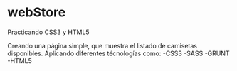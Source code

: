 # webStore
Practicando CSS3 y HTML5

Creando una página simple, que muestra el listado de camisetas disponibles.
Aplicando diferentes técnologías como:
-CSS3
-SASS
-GRUNT
-HTML5
